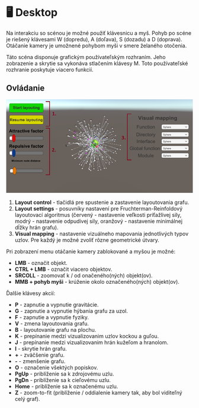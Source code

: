 # 🖥️ Desktop

Na interakciu so scénou je možné použiť klávesnicu a myš. Pohyb po scéne je riešený
klávesami W (dopredu), A (doľava), S (dozadu) a D (doprava). Otáčanie kamery je
umožnené pohybom myši v smere želaného otočenia.

Táto scéna disponuje grafickým používateľským rozhraním. Jeho zobrazenie a
skrytie sa vykonáva stlačením klávesy M. Toto používateľské rozhranie poskytuje viacero
funkcií.

## Ovládanie

![](img/menu_layout.png "Legenda používateľského rozhrania")

1. **Layout control** - tlačidlá pre spustenie a zastavenie layoutovania grafu.
2. **Layout settings** - posuvníky nastavení pre Fruchterman-Reinfoldový layoutovací algoritmus
  (červený - nastavenie veľkosti príťažlivej sily, modrý - nastavenie odpudivej sily,
  oranžový - nastavenie minimálnej dĺžky hrán grafu).
3. **Visual mapping** - nastavenie vizuálneho mapovania jednotlivých typov uzlov. Pre každý je možné zvoliť rôzne geometrické útvary.

Pri zobrazení menu otáčanie kamery zablokované a myšou je možné:

- **LMB** - označit objekt.
- **CTRL + LMB** - označit viacero objektov.
- **SRCOLL** - zoomovať k / od onačeného(ných) objekt(ov).
- **MMB + pohyb myši** - krúženie okolo označeného(ných) objekt(ov).

Ďalšie klávesy akcií:

- **P** - zapnutie a vypnutie gravitácie.
- **G** - zapnutie a vypnutie hýbania grafu za uzol.
- **F** - zapnutie a vypnutie fyziky.
- **V** - zmena layoutovania grafu.
- **B** - layoutovanie grafu na plochu.
- **K** - prepínanie medzi vizualizovanim uzlov kockou a guľou.
- **J** - prepínanie medzi vizualizovanim hrán kužeľom a hranolom.
- **I** - skrytie hrán grafu.
- **+** - zväčšenie grafu.
- **-** - zmenšenie grafu.
- **O** - označenie všektých popiskov.
- **PgUp** - priblíženie sa k zdrojovému uzlu.
- **PgDn** - priblíženie sa k cieľovému uzlu.
- **Home** - priblíženie sa k označenému uzlu.
- **Z** - zoom-to-fit (priblíženie / oddialenie kamery tak, aby bol viditeľný celý graf).
